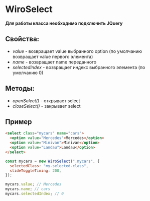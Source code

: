 # WiroSelect

__Для работы класса необходимо подключить JQuery__

## Свойства:

- _value_ - возвращает value выбранного option (по умолчанию возвращает value первого элемента)
- _name_ - возвращает name переданного
- _selectedIndex_ - возвращает индекс выбранного элемента (по умолчанию 0)

## Методы:

- _openSelect()_ - открывает select
- _closeSelect()_ - закрывает select

## Пример

```HTML
<select class="mycars" name="cars">
  <option value="Mercedes">Mercedes</option>
  <option value="Minivan">Minivan</option>
  <option value="Landau">Landau</option>
</select>
```

```javascript
const mycars = new WiroSelect(".mycars", {
  selectedClass: "my-selected-class",
  slideToggleTiming: 200,
});

mycars.value; // Mercedes
mycars.name; // cars
mycars.selectedIndex; // 0
```
